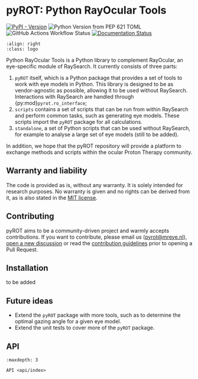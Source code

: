 # pyROT: Python RayOcular Tools

[![PyPI - Version](https://img.shields.io/pypi/v/rayocular-toolbox)](https://pypi.org/project/rayocular-toolbox)
![Python Version from PEP 621 TOML](https://img.shields.io/python/required-version-toml?tomlFilePath=https%3A%2F%2Fraw.githubusercontent.com%2FMREYE-LUMC%2FpyROT%2Fmain%2Fpyproject.toml)
![GitHub Actions Workflow Status](https://img.shields.io/github/actions/workflow/status/MREYE-LUMC/pyROT/ci.yml)
[![Documentation Status](https://readthedocs.org/projects/pyrot/badge/?version=latest)](https://pyrot.readthedocs.io/en/latest/?badge=latest)

```{image} _static/images/logo-fullsize.png
:align: right
:class: logo
```

Python RayOcular Tools is a Python library to complement RayOcular, an eye-specific module of RaySearch.
It currently consists of three parts:

1. `pyROT` itself, which is a Python package that provides a set of tools to work with eye models in Python. This library is designed to be as vendor-agnostic as possible, allowing it to be used without RaySearch. Interactions with RaySearch are handled through {py:mod}`pyrot.ro_interface`;
2. `scripts` contains a set of scripts that can be run from within RaySearch and perform common tasks, such as generating eye models. These scripts import the `pyROT` package for all calculations.
3. `standalone`, a set of Python scripts that can be used without RaySearch, for example to analyse a large set of eye models (still to be added).

In addition, we hope that the pyROT repository will provide a platform to exchange methods and scripts within the ocular Proton Therapy community.

## Warranty and liability

The code is provided as is, without any warranty. It is solely intended for research purposes. No warranty is given and
no rights can be derived from it, as is also stated in the [MIT license](LICENSE).

## Contributing

pyROT aims to be a community-driven project and warmly accepts contributions.
If you want to contribute, please email us (pyrot@mreye.nl), [open a new discussion](https://github.com/MREYE-LUMC/pyROT/discussions) or read the [contribution guidelines](CONTRIBUTING.md) prior to opening a Pull Request.

## Installation

to be added

## Future ideas

- Extend the `pyROT` package with more tools, such as to determine the optimal gazing angle for a given eye model.
- Extend the unit tests to cover more of the `pyROT` package.

## API

```{toctree}
:maxdepth: 3

API <api/index>
```